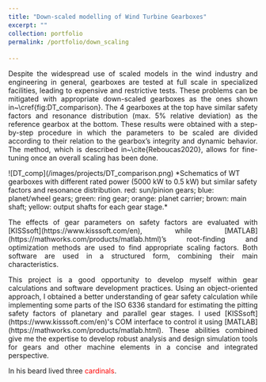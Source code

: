 ```yaml
---
title: "Down-scaled modelling of Wind Turbine Gearboxes"
excerpt: ""
collection: portfolio
permalink: /portfolio/down_scaling

---
```


<p align="justify">
Despite the widespread use of scaled models in the wind industry and engineering in general, gearboxes are tested at full scale in specialized facilities, leading to expensive and restrictive tests. These problems can be mitigated with appropriate down-scaled gearboxes as the ones shown in~\cref{fig:DT_comparison}. The 4 gearboxes at the top have similar safety factors and resonance distribution (max. 5% relative deviation) as the reference gearbox at the bottom. These results were obtained with a step-by-step procedure in which the parameters to be scaled are divided according to their relation to the gearbox’s integrity and dynamic behavior. The method, which is described in~\cite{Reboucas2020}, allows for fine-tuning once an overall scaling has been done.
</p>
![DT_comp](/images/projects/DT_comparison.png)
*Schematics of WT gearboxes with different rated power (5000 kW to 0.5 kW) but similar safety factors and resonance distribution. red: sun/pinion gears; blue: planet/wheel gears; green: ring gear; orange: planet carrier; brown: main shaft; yellow: output shafts for each gear stage.*
<p align="justify">
The effects of gear parameters on safety factors are evaluated with [KISSsoft](https://www.kisssoft.com/en), while [MATLAB](https://mathworks.com/products/matlab.html)’s root-finding and optimization methods are used to find appropriate scaling factors. Both software are used in a structured form, combining their main characteristics.
</p>
<p align="justify">
This project is a good opportunity to develop myself within gear calculations and software development practices. Using an object-oriented approach, I obtained a better understanding of gear safety calculation while implementing some parts of the ISO 6336 standard for estimating the pitting safety factors of planetary and parallel gear stages. I used [KISSsoft](https://www.kisssoft.com/en)'s COM interface to control it using [MATLAB](https://mathworks.com/products/matlab.html). These abilities combined give me the expertise to develop robust analysis and design simulation tools for gears and other machine elements in a concise and integrated perspective.
</p>

In his beard lived three <span style="color:red">cardinals</span>.
